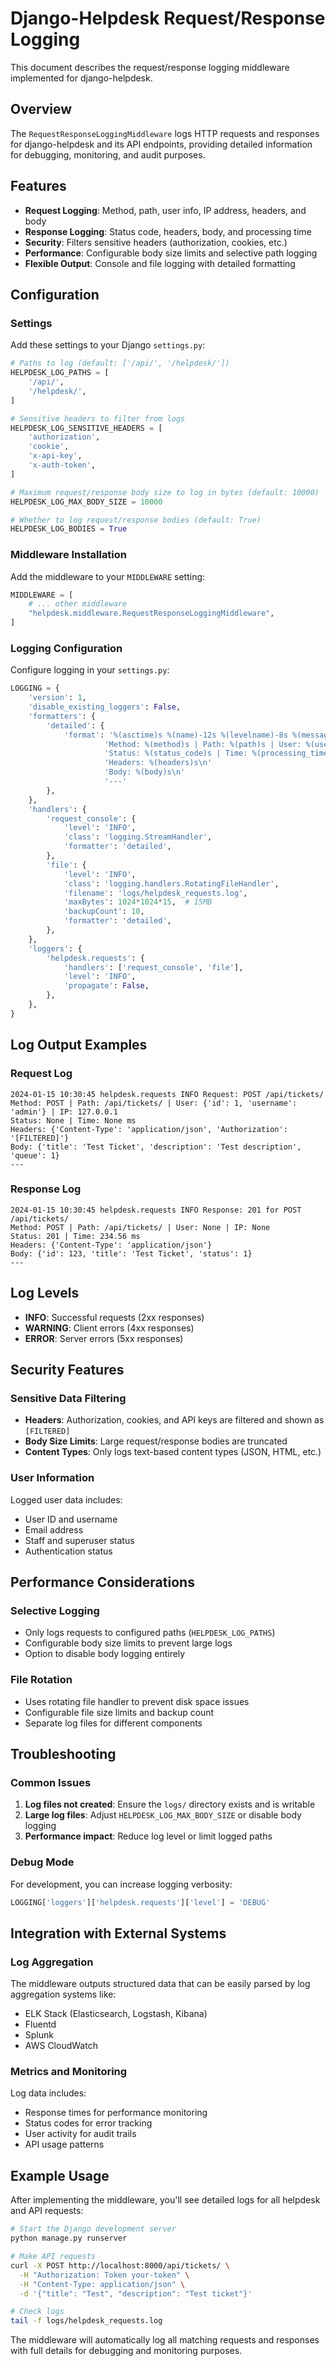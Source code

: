 # Django-Helpdesk Request/Response Logging

This document describes the request/response logging middleware implemented for django-helpdesk.

## Overview

The `RequestResponseLoggingMiddleware` logs HTTP requests and responses for django-helpdesk and its API endpoints, providing detailed information for debugging, monitoring, and audit purposes.

## Features

- **Request Logging**: Method, path, user info, IP address, headers, and body
- **Response Logging**: Status code, headers, body, and processing time
- **Security**: Filters sensitive headers (authorization, cookies, etc.)
- **Performance**: Configurable body size limits and selective path logging
- **Flexible Output**: Console and file logging with detailed formatting

## Configuration

### Settings

Add these settings to your Django `settings.py`:

```python
# Paths to log (default: ['/api/', '/helpdesk/'])
HELPDESK_LOG_PATHS = [
    '/api/',
    '/helpdesk/',
]

# Sensitive headers to filter from logs
HELPDESK_LOG_SENSITIVE_HEADERS = [
    'authorization',
    'cookie',
    'x-api-key',
    'x-auth-token',
]

# Maximum request/response body size to log in bytes (default: 10000)
HELPDESK_LOG_MAX_BODY_SIZE = 10000

# Whether to log request/response bodies (default: True)
HELPDESK_LOG_BODIES = True
```

### Middleware Installation

Add the middleware to your `MIDDLEWARE` setting:

```python
MIDDLEWARE = [
    # ... other middleware
    "helpdesk.middleware.RequestResponseLoggingMiddleware",
]
```

### Logging Configuration

Configure logging in your `settings.py`:

```python
LOGGING = {
    'version': 1,
    'disable_existing_loggers': False,
    'formatters': {
        'detailed': {
            'format': '%(asctime)s %(name)-12s %(levelname)-8s %(message)s\n'
                     'Method: %(method)s | Path: %(path)s | User: %(user)s | IP: %(client_ip)s\n'
                     'Status: %(status_code)s | Time: %(processing_time_ms)s ms\n'
                     'Headers: %(headers)s\n'
                     'Body: %(body)s\n'
                     '---'
        },
    },
    'handlers': {
        'request_console': {
            'level': 'INFO',
            'class': 'logging.StreamHandler',
            'formatter': 'detailed',
        },
        'file': {
            'level': 'INFO',
            'class': 'logging.handlers.RotatingFileHandler',
            'filename': 'logs/helpdesk_requests.log',
            'maxBytes': 1024*1024*15,  # 15MB
            'backupCount': 10,
            'formatter': 'detailed',
        },
    },
    'loggers': {
        'helpdesk.requests': {
            'handlers': ['request_console', 'file'],
            'level': 'INFO',
            'propagate': False,
        },
    },
}
```

## Log Output Examples

### Request Log
```
2024-01-15 10:30:45 helpdesk.requests INFO Request: POST /api/tickets/
Method: POST | Path: /api/tickets/ | User: {'id': 1, 'username': 'admin'} | IP: 127.0.0.1
Status: None | Time: None ms
Headers: {'Content-Type': 'application/json', 'Authorization': '[FILTERED]'}
Body: {'title': 'Test Ticket', 'description': 'Test description', 'queue': 1}
---
```

### Response Log
```
2024-01-15 10:30:45 helpdesk.requests INFO Response: 201 for POST /api/tickets/
Method: POST | Path: /api/tickets/ | User: None | IP: None
Status: 201 | Time: 234.56 ms
Headers: {'Content-Type': 'application/json'}
Body: {'id': 123, 'title': 'Test Ticket', 'status': 1}
---
```

## Log Levels

- **INFO**: Successful requests (2xx responses)
- **WARNING**: Client errors (4xx responses)
- **ERROR**: Server errors (5xx responses)

## Security Features

### Sensitive Data Filtering

- **Headers**: Authorization, cookies, and API keys are filtered and shown as `[FILTERED]`
- **Body Size Limits**: Large request/response bodies are truncated
- **Content Types**: Only logs text-based content types (JSON, HTML, etc.)

### User Information

Logged user data includes:
- User ID and username
- Email address
- Staff and superuser status
- Authentication status

## Performance Considerations

### Selective Logging
- Only logs requests to configured paths (`HELPDESK_LOG_PATHS`)
- Configurable body size limits to prevent large logs
- Option to disable body logging entirely

### File Rotation
- Uses rotating file handler to prevent disk space issues
- Configurable file size limits and backup count
- Separate log files for different components

## Troubleshooting

### Common Issues

1. **Log files not created**: Ensure the `logs/` directory exists and is writable
2. **Large log files**: Adjust `HELPDESK_LOG_MAX_BODY_SIZE` or disable body logging
3. **Performance impact**: Reduce log level or limit logged paths

### Debug Mode

For development, you can increase logging verbosity:

```python
LOGGING['loggers']['helpdesk.requests']['level'] = 'DEBUG'
```

## Integration with External Systems

### Log Aggregation

The middleware outputs structured data that can be easily parsed by log aggregation systems like:
- ELK Stack (Elasticsearch, Logstash, Kibana)
- Fluentd
- Splunk
- AWS CloudWatch

### Metrics and Monitoring

Log data includes:
- Response times for performance monitoring
- Status codes for error tracking
- User activity for audit trails
- API usage patterns

## Example Usage

After implementing the middleware, you'll see detailed logs for all helpdesk and API requests:

```bash
# Start the Django development server
python manage.py runserver

# Make API requests
curl -X POST http://localhost:8000/api/tickets/ \
  -H "Authorization: Token your-token" \
  -H "Content-Type: application/json" \
  -d '{"title": "Test", "description": "Test ticket"}'

# Check logs
tail -f logs/helpdesk_requests.log
```

The middleware will automatically log all matching requests and responses with full details for debugging and monitoring purposes.